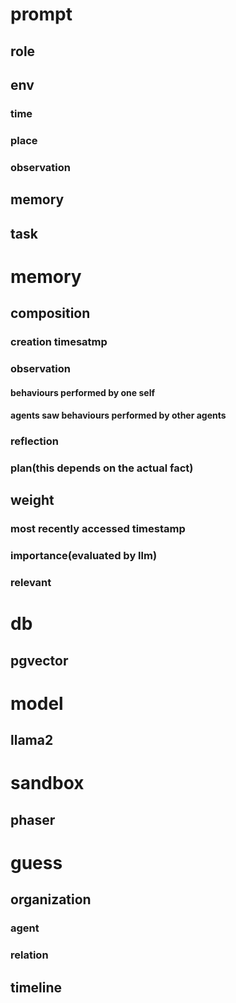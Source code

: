 # prompt
## role
## env
### time
### place
### observation
## memory
## task

# memory
## composition
### creation timesatmp
### observation
#### behaviours performed by one self
#### agents saw behaviours performed by other agents
### reflection
### plan(this depends on the actual fact)

## weight
### most recently accessed timestamp
### importance(evaluated by llm)
### relevant

# db
## pgvector

# model
## llama2

# sandbox
## phaser


# guess
## organization
### agent
### relation

## timeline